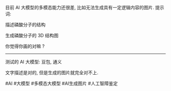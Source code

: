 目前 AI 大模型的多模态能力还很差, 比如无法生成具有一定逻辑内容的图片. 提示词:

描述磷酸分子的结构

生成磷酸分子的 3D 结构图

你觉得你画的对嘛 ?

----

测试的 AI 大模型: 豆包, 通义

文字描述是对的, 但是生成的图片就完全对不上.

 #AI #大模型 #多模态大模型 #AI生成图片 #人工智障鉴定

